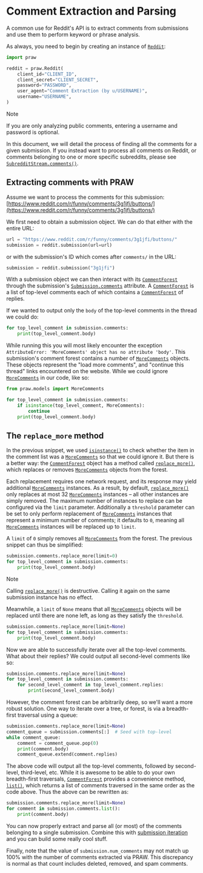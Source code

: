 # Comment Extraction and Parsing

A common use for Reddit's API is to extract comments from submissions and use them to
perform keyword or phrase analysis.

As always, you need to begin by creating an instance of [`Reddit`](https://praw.readthedocs.io/en/stable/code_overview/reddit_instance.html#praw.Reddit "praw.Reddit"):

```python
import praw

reddit = praw.Reddit(
    client_id="CLIENT_ID",
    client_secret="CLIENT_SECRET",
    password="PASSWORD",
    user_agent="Comment Extraction (by u/USERNAME)",
    username="USERNAME",
)
```

Note

If you are only analyzing public comments, entering a username and password is
optional.

In this document, we will detail the process of finding all the comments for a given
submission. If you instead want to process all comments on Reddit, or comments belonging
to one or more specific subreddits, please see [`SubredditStream.comments()`](https://praw.readthedocs.io/en/stable/code_overview/other/subredditstream.html#praw.models.reddit.subreddit.SubredditStream.comments "praw.models.reddit.subreddit.SubredditStream.comments").

## Extracting comments with PRAW

Assume we want to process the comments for this submission:
[https://www.reddit.com/r/funny/comments/3g1jfi/buttons/](https://www.reddit.com/r/funny/comments/3g1jfi/buttons/)

We first need to obtain a submission object. We can do that either with the entire URL:

```python
url = "https://www.reddit.com/r/funny/comments/3g1jfi/buttons/"
submission = reddit.submission(url=url)
```

or with the submission's ID which comes after `comments/` in the URL:

```python
submission = reddit.submission("3g1jfi")
```

With a submission object we can then interact with its [`CommentForest`](https://praw.readthedocs.io/en/stable/code_overview/other/commentforest.html#praw.models.comment_forest.CommentForest "praw.models.comment_forest.CommentForest") through
the submission's [`Submission.comments`](https://praw.readthedocs.io/en/stable/code_overview/models/submission.html#praw.models.Submission.comments "praw.models.Submission.comments") attribute. A [`CommentForest`](https://praw.readthedocs.io/en/stable/code_overview/other/commentforest.html#praw.models.comment_forest.CommentForest "praw.models.comment_forest.CommentForest") is a
list of top-level comments each of which contains a [`CommentForest`](https://praw.readthedocs.io/en/stable/code_overview/other/commentforest.html#praw.models.comment_forest.CommentForest "praw.models.comment_forest.CommentForest") of replies.

If we wanted to output only the `body` of the top-level comments in the thread we
could do:

```python
for top_level_comment in submission.comments:
    print(top_level_comment.body)
```

While running this you will most likely encounter the exception `AttributeError:
'MoreComments' object has no attribute 'body'`. This submission's comment forest
contains a number of [`MoreComments`](https://praw.readthedocs.io/en/stable/code_overview/models/more.html#praw.models.MoreComments "praw.models.MoreComments") objects. These objects represent the "load
more comments", and "continue this thread" links encountered on the website. While we
could ignore [`MoreComments`](https://praw.readthedocs.io/en/stable/code_overview/models/more.html#praw.models.MoreComments "praw.models.MoreComments") in our code, like so:

```python
from praw.models import MoreComments

for top_level_comment in submission.comments:
    if isinstance(top_level_comment, MoreComments):
        continue
    print(top_level_comment.body)
```

## The `replace_more` method

In the previous snippet, we used [`isinstance()`](https://docs.python.org/3/library/functions.html#isinstance "(in Python v3.11)") to check whether the item in the
comment list was a [`MoreComments`](https://praw.readthedocs.io/en/stable/code_overview/models/more.html#praw.models.MoreComments "praw.models.MoreComments") so that we could ignore it. But there is a
better way: the [`CommentForest`](https://praw.readthedocs.io/en/stable/code_overview/other/commentforest.html#praw.models.comment_forest.CommentForest "praw.models.comment_forest.CommentForest") object has a method called
[`replace_more()`](https://praw.readthedocs.io/en/stable/code_overview/other/commentforest.html#praw.models.comment_forest.CommentForest.replace_more "praw.models.comment_forest.CommentForest.replace_more"), which replaces or removes [`MoreComments`](https://praw.readthedocs.io/en/stable/code_overview/models/more.html#praw.models.MoreComments "praw.models.MoreComments") objects from the
forest.

Each replacement requires one network request, and its response may yield additional
[`MoreComments`](https://praw.readthedocs.io/en/stable/code_overview/models/more.html#praw.models.MoreComments "praw.models.MoreComments") instances. As a result, by default, [`replace_more()`](https://praw.readthedocs.io/en/stable/code_overview/other/commentforest.html#praw.models.comment_forest.CommentForest.replace_more "praw.models.comment_forest.CommentForest.replace_more") only
replaces at most 32 [`MoreComments`](https://praw.readthedocs.io/en/stable/code_overview/models/more.html#praw.models.MoreComments "praw.models.MoreComments") instances – all other instances are simply
removed. The maximum number of instances to replace can be configured via the `limit`
parameter. Additionally a `threshold` parameter can be set to only perform replacement
of [`MoreComments`](https://praw.readthedocs.io/en/stable/code_overview/models/more.html#praw.models.MoreComments "praw.models.MoreComments") instances that represent a minimum number of comments; it
defaults to `0`, meaning all [`MoreComments`](https://praw.readthedocs.io/en/stable/code_overview/models/more.html#praw.models.MoreComments "praw.models.MoreComments") instances will be replaced up to
`limit`.

A `limit` of `0` simply removes all [`MoreComments`](https://praw.readthedocs.io/en/stable/code_overview/models/more.html#praw.models.MoreComments "praw.models.MoreComments") from the forest. The
previous snippet can thus be simplified:

```python
submission.comments.replace_more(limit=0)
for top_level_comment in submission.comments:
    print(top_level_comment.body)
```

Note

Calling [`replace_more()`](https://praw.readthedocs.io/en/stable/code_overview/other/commentforest.html#praw.models.comment_forest.CommentForest.replace_more "praw.models.comment_forest.CommentForest.replace_more") is destructive. Calling it again on the same
submission instance has no effect.

Meanwhile, a `limit` of `None` means that all [`MoreComments`](https://praw.readthedocs.io/en/stable/code_overview/models/more.html#praw.models.MoreComments "praw.models.MoreComments") objects will be
replaced until there are none left, as long as they satisfy the `threshold`.

```python
submission.comments.replace_more(limit=None)
for top_level_comment in submission.comments:
    print(top_level_comment.body)
```

Now we are able to successfully iterate over all the top-level comments. What about
their replies? We could output all second-level comments like so:

```python
submission.comments.replace_more(limit=None)
for top_level_comment in submission.comments:
    for second_level_comment in top_level_comment.replies:
        print(second_level_comment.body)
```

However, the comment forest can be arbitrarily deep, so we'll want a more robust
solution. One way to iterate over a tree, or forest, is via a breadth-first traversal
using a queue:

```python
submission.comments.replace_more(limit=None)
comment_queue = submission.comments[:]  # Seed with top-level
while comment_queue:
    comment = comment_queue.pop(0)
    print(comment.body)
    comment_queue.extend(comment.replies)
```

The above code will output all the top-level comments, followed by second-level,
third-level, etc. While it is awesome to be able to do your own breadth-first
traversals, [`CommentForest`](https://praw.readthedocs.io/en/stable/code_overview/other/commentforest.html#praw.models.comment_forest.CommentForest "praw.models.comment_forest.CommentForest") provides a convenience method, [`list()`](https://praw.readthedocs.io/en/stable/code_overview/other/commentforest.html#praw.models.comment_forest.CommentForest.list "praw.models.comment_forest.CommentForest.list"), which
returns a list of comments traversed in the same order as the code above. Thus the above
can be rewritten as:

```python
submission.comments.replace_more(limit=None)
for comment in submission.comments.list():
    print(comment.body)
```

You can now properly extract and parse all (or most) of the comments belonging to a
single submission. Combine this with [submission iteration](https://praw.readthedocs.io/en/stable/getting_started/quick_start.html#submission-iteration)
and you can build some really cool stuff.

Finally, note that the value of `submission.num_comments` may not match up 100% with
the number of comments extracted via PRAW. This discrepancy is normal as that count
includes deleted, removed, and spam comments.